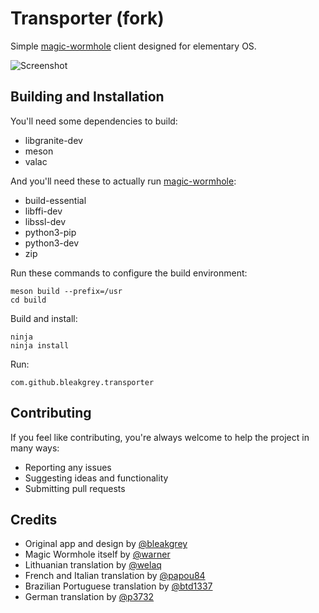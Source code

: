 # Transporter (fork)

Simple [magic-wormhole](https://github.com/warner/magic-wormhole) client designed for elementary OS.

![Screenshot](https://raw.githubusercontent.com/cassidyjames/transporter/master/data/screenshot.png)

## Building and Installation

You'll need some dependencies to build:

* libgranite-dev
* meson
* valac

And you'll need these to actually run [magic-wormhole](https://github.com/warner/magic-wormhole):

* build-essential
* libffi-dev
* libssl-dev
* python3-pip
* python3-dev
* zip

Run these commands to configure the build environment:

    meson build --prefix=/usr
    cd build

Build and install:

    ninja
    ninja install
    
Run:

    com.github.bleakgrey.transporter

## Contributing

If you feel like contributing, you're always welcome to help the project in many ways:

* Reporting any issues
* Suggesting ideas and functionality
* Submitting pull requests

## Credits

* Original app and design by [@bleakgrey](https://github.com/bleakgrey)
* Magic Wormhole itself by [@warner](https://github.com/warner)
* Lithuanian translation by [@welaq](https://github.com/welaq)
* French and Italian translation by [@papou84](https://github.com/papou84)
* Brazilian Portuguese translation by [@btd1337](https://github.com/btd1337)
* German translation by [@p3732](https://github.com/p3732)
